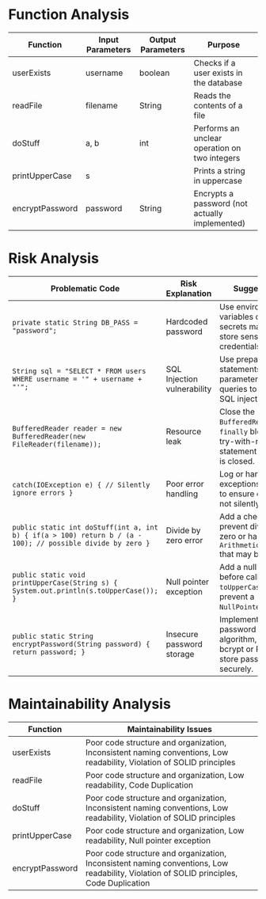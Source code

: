 # Function Analysis

| Function | Input Parameters | Output Parameters | Purpose |
|----------|------------------|-------------------|---------|
| userExists | username | boolean | Checks if a user exists in the database |
| readFile | filename | String | Reads the contents of a file |
| doStuff | a, b | int | Performs an unclear operation on two integers |
| printUpperCase | s |  | Prints a string in uppercase |
| encryptPassword | password | String | Encrypts a password (not actually implemented) |

# Risk Analysis

| Problematic Code | Risk Explanation | Suggested Fix |
|------------------|------------------|----------------|
| `private static String DB_PASS = "password";` | Hardcoded password | Use environment variables or a secure secrets manager to store sensitive credentials. |
| `String sql = "SELECT * FROM users WHERE username = '" + username + "'";` | SQL Injection vulnerability | Use prepared statements with parameterized queries to prevent SQL injection attacks. |
| `BufferedReader reader = new BufferedReader(new FileReader(filename));` | Resource leak | Close the `BufferedReader` in a `finally` block or use a try-with-resources statement to ensure it is closed. |
| `catch(IOException e) { // Silently ignore errors }` | Poor error handling | Log or handle exceptions properly to ensure errors are not silently ignored. |
| `public static int doStuff(int a, int b) { if(a > 100) return b / (a - 100); // possible divide by zero }` | Divide by zero error | Add a check to prevent division by zero or handle the `ArithmeticException` that may be thrown. |
| `public static void printUpperCase(String s) { System.out.println(s.toUpperCase()); }` | Null pointer exception | Add a null check before calling `toUpperCase()` to prevent a `NullPointerException`. |
| `public static String encryptPassword(String password) { return password; }` | Insecure password storage | Implement a secure password hashing algorithm, such as bcrypt or PBKDF2, to store passwords securely. |

# Maintainability Analysis

| Function | Maintainability Issues |
|----------|---------------------------|
| userExists | Poor code structure and organization, Inconsistent naming conventions, Low readability, Violation of SOLID principles |
| readFile | Poor code structure and organization, Low readability, Code Duplication |
| doStuff | Poor code structure and organization, Inconsistent naming conventions, Low readability, Violation of SOLID principles |
| printUpperCase | Poor code structure and organization, Low readability, Null pointer exception |
| encryptPassword | Poor code structure and organization, Inconsistent naming conventions, Low readability, Violation of SOLID principles, Code Duplication |
